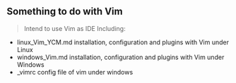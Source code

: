 ## Something to do with Vim
> Intend to use Vim as IDE
Including:
- linux\_Vim\_YCM.md
installation, configuration and plugins with Vim under Linux
- windows\_Vim.md
installation, configuration and plugins with Vim under Windows
- \_vimrc
config file of vim under windows

